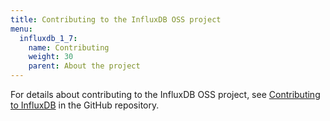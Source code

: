 ```yaml
---
title: Contributing to the InfluxDB OSS project
menu:
  influxdb_1_7:
    name: Contributing
    weight: 30
    parent: About the project
---
```


For details about contributing to the InfluxDB OSS project, see
[Contributing to InfluxDB](https://github.com/influxdata/influxdb/blob/master/CONTRIBUTING.md)
in the GitHub repository.
